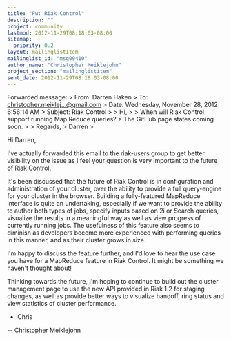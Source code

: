 ```yaml
---
title: "Fw: Riak Control"
description: ""
project: community
lastmod: 2012-11-29T08:18:03-08:00
sitemap:
  priority: 0.2
layout: mailinglistitem
mailinglist_id: "msg09410"
author_name: "Christopher Meiklejohn"
project_section: "mailinglistitem"
sent_date: 2012-11-29T08:18:03-08:00
---
```



Forwarded message:
&gt; From: Darren Haken 
&gt; To: christopher.meiklej...@gmail.com
&gt; Date: Wednesday, November 28, 2012 6:56:14 AM
&gt; Subject: Riak Control
&gt; 
&gt; Hi,
&gt; 
&gt; When will Riak Control support running Map Reduce queries?
&gt; The GitHub page states coming soon.
&gt; 
&gt; Regards,
&gt; Darren
&gt; 

Hi Darren,

I've actually forwarded this email to the riak-users group to get better 
visibility on the issue as I feel your question is very important to the future 
of Riak Control.

It's been discussed that the future of Riak Control is in configuration and 
administration of your cluster, over the ability to provide a full query-engine 
for your cluster in the browser. Building a fully-featured MapReduce interface 
is quite an undertaking, especially if we want to provide the ability to author 
both types of jobs, specify inputs based on 2i or Search queries, visualize the 
results in a meaningful way as well as view progress of currently running jobs. 
The usefulness of this feature also seems to diminish as developers become more 
experienced with performing queries in this manner, and as their cluster grows 
in size.

I'm happy to discuss the feature further, and I'd love to hear the use case you 
have for a MapReduce feature in Riak Control. It might be something we haven't 
thought about!

Thinking towards the future, I'm hoping to continue to build out the cluster 
management page to use the new API provided in Riak 1.2 for staging changes, as 
well as provide better ways to visualize handoff, ring status and view 
statistics of cluster performance.

- Chris

--
Christopher Meiklejohn 
